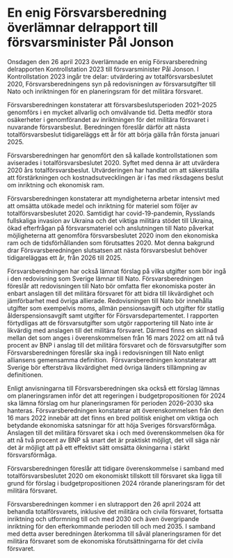 # En enig Försvarsberedning överlämnar delrapport till försvarsminister Pål Jonson

Onsdagen den 26 april 2023 överlämnade en enig Försvarsberedning delrapporten Kontrollstation 2023 till försvarsminister Pål Jonson. I Kontrollstation 2023 ingår tre delar: utvärdering av totalförsvarsbeslutet 2020, Försvarsberedningens syn på redovisningen av försvarsutgifter till Nato och inriktningen för en planeringsram för det militära försvaret.

Försvarsberedningen konstaterar att försvarsbeslutsperioden 2021–2025 genomförs i en mycket allvarlig och omvälvande tid. Detta medför stora osäkerheter i genomförandet av inriktningen för det militära försvaret i nuvarande försvarsbeslut. Beredningen föreslår därför att nästa totalförsvarsbeslut tidigareläggs ett år för att börja gälla från första januari 2025.

Försvarsberedningen har genomfört den så kallade kontrollstationen som aviserades i totalförsvarsbeslutet 2020. Syftet med denna är att utvärdera 2020 års totalförsvarsbeslut. Utvärderingen har handlat om att säkerställa att förstärkningen och kostnadsutvecklingen är i fas med riksdagens beslut om inriktning och ekonomisk ram.

Försvarsberedningen konstaterar att myndigheterna arbetar intensivt med att omsätta utökade medel och inriktning för materiel som följer av totalförsvarsbeslutet 2020. Samtidigt har covid-19-pandemin, Rysslands fullskaliga invasion av Ukraina och det viktiga militära stödet till Ukraina, ökad efterfrågan på försvarsmateriel och anslutningen till Nato påverkat möjligheterna att genomföra försvarsbeslutet 2020 inom den ekonomiska ram och de tidsförhållanden som förutsattes 2020. Mot denna bakgrund drar Försvarsberedningen slutsatsen att nästa försvarsbeslut behöver tidigareläggas ett år, från 2026 till 2025.

Försvarsberedningen har också lämnat förslag på vilka utgifter som bör ingå i den redovisning som Sverige lämnar till Nato. Försvarsberedningen föreslår att redovisningen till Nato bör omfatta fler ekonomiska poster än enbart anslagen till det militära försvaret för att bidra till likvärdighet och jämförbarhet med övriga allierade. Redovisningen till Nato bör innehålla utgifter som exempelvis moms, allmän pensionsavgift och utgifter för statlig ålderspensionsavgift samt utgifter för Försvarsdepartementet. I rapporten förtydligas att de försvarsutgifter som utgör rapportering till Nato inte är likvärdig med anslagen till det militära försvaret. Därmed finns en skillnad mellan det som anges i överenskommelsen från 16 mars 2022 om att nå två procent av BNP i anslag till det militära försvaret och de försvarsutgifter som Försvarsberedningen föreslår ska ingå i redovisningen till Nato enligt alliansens gemensamma definition.  Försvarsberedningen konstaterar att Sverige bör eftersträva likvärdighet med övriga länders tillämpning av definitionen.

Enligt anvisningarna till Försvarsberedningen ska också ett förslag lämnas om planeringsramen inför det att regeringen i budgetpropositionen för 2024 ska lämna förslag om hur planeringsramen för perioden 2026–2030 ska hanteras. Försvarsberedningen konstaterar att överenskommelsen från den 16 mars 2022 innebär att det finns en bred politisk enighet om viktiga och betydande ekonomiska satsningar för att höja Sveriges försvarsförmåga. Anslagen till det militära försvaret ska i och med överenskommelsen öka för att nå två procent av BNP så snart det är praktiskt möjligt, det vill säga när det är möjligt att på ett effektivt sätt omsätta ökningarna i stärkt försvarsförmåga.

Försvarsberedningen föreslår att tidigare överenskommelse i samband med totalförsvarsbeslutet 2020 om ekonomiskt tillskott till försvaret ska ligga till grund för förslag i budgetpropositionen 2024 rörande planeringsram för det militära försvaret.

Försvarsberedningen kommer i en slutrapport den 26 april 2024 att behandla totalförsvarets, inklusive det militära och civila försvaret, fortsatta inriktning och utformning till och med 2030 och även övergripande inriktning för den efterkommande perioden till och med 2035. I samband med detta avser beredningen återkomma till såväl planeringsramen för det militära försvaret som de ekonomiska förutsättningarna för det civila försvaret.
